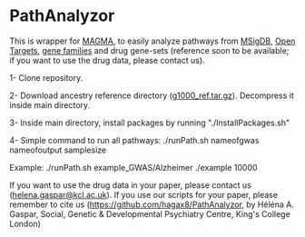 # PathAnalyzor

This is wrapper for [MAGMA](https://ctg.cncr.nl/software/magma), to easily analyze pathways from [MSigDB](http://software.broadinstitute.org/gsea/msigdb), [Open Targets](https://www.opentargets.org/), [gene families](https://www.genenames.org/) and drug gene-sets (reference soon to be available; if you want to use the drug data, please contact us).

1- Clone repository.

2- Download ancestry reference directory ([g1000_ref.tar.gz](https://drive.google.com/file/d/1jEJsH1vRnaNlkvCJ504FMBFXdHeA6BBl/view?usp=sharing)). Decompress it inside main directory.

3- Inside main directory, install packages by running "./InstallPackages.sh"

4- Simple command to run all pathways: ./runPath.sh nameofgwas nameofoutput samplesize

Example:
./runPath.sh example_GWAS/Alzheimer ./example 10000

If you want to use the drug data in your paper, please contact us (helena.gaspar@kcl.ac.uk).
If you use our scripts for your paper, please remember to cite us (https://github.com/hagax8/PathAnalyzor, by Héléna A. Gaspar, Social, Genetic & Developmental Psychiatry Centre, King's College London)



